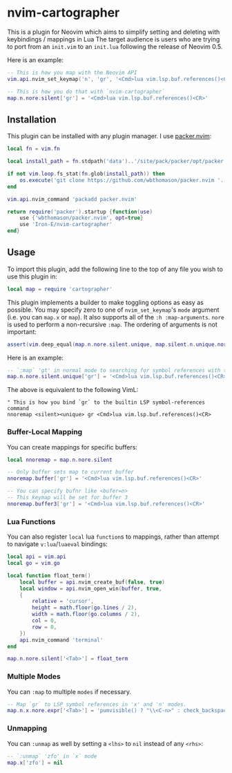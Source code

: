 # nvim-cartographer

This is a plugin for Neovim which aims to simplify setting and deleting with keybindings / mappings in Lua The target audience is users who are trying to port from an `init.vim` to an `init.lua` following the release of Neovim 0.5.

Here is an example:

```lua
-- This is how you map with the Neovim API
vim.api.nvim_set_keymap('n', 'gr', '<Cmd>lua vim.lsp.buf.references()<CR>', {noremap=true, silent=true})

-- This is how you do that with `nvim-cartographer`
map.n.nore.silent['gr'] = '<Cmd>lua vim.lsp.buf.references()<CR>'
```

## Installation

This plugin can be installed with any plugin manager. I use [packer.nvim](https://github.com/wbthomason/packer.nvim):

```lua
local fn = vim.fn

local install_path = fn.stdpath('data')..'/site/pack/packer/opt/packer.nvim'

if not vim.loop.fs_stat(fn.glob(install_path)) then
	os.execute('git clone https://github.com/wbthomason/packer.nvim '..install_path)
end

vim.api.nvim_command 'packadd packer.nvim'

return require('packer').startup {function(use)
	use {'wbthomason/packer.nvim', opt=true}
	use 'Iron-E/nvim-cartographer'
end}
```

## Usage

To import this plugin, add the following line to the top of any file you wish to use this plugin in:

```lua
local map = require 'cartographer'
```

This plugin implements a builder to make toggling options as easy as possible. You may specify zero to one of `nvim_set_keymap`'s `mode` argument (i.e. you can `map.x` or `map`). It also supports all of the `:h :map-arguments`. `nore` is used to perform a non-recursive `:map`. The ordering of arguments is not important:

```lua
assert(vim.deep_equal(map.n.nore.silent.unique, map.silent.n.unique.nore))
```

Here is an example:

```lua
-- `:map` 'gt' in normal mode to searching for symbol references with the LSP
map.n.nore.silent.unique['gr'] = '<Cmd>lua vim.lsp.buf.references()<CR>'
```

The above is equivalent to the following VimL:

```vim
" This is how you bind `gr` to the builtin LSP symbol-references command
nnoremap <silent><unique> gr <Cmd>lua vim.lsp.buf.references()<CR>
```

### Buffer-Local Mapping

You can create mappings for specific buffers:

```lua
local nnoremap = map.n.nore.silent

-- Only buffer sets map to current buffer
nnoremap.buffer['gr'] = '<Cmd>lua vim.lsp.buf.references()<CR>'

-- You can specify bufnr like <bufer=n>
-- This keymap will be set for buffer 3
nnoremap.buffer3['gr'] = '<Cmd>lua vim.lsp.buf.references()<CR>'
```

### Lua Functions

You can also register `local` lua `function`s to mappings, rather than attempt to navigate `v:lua`/`luaeval` bindings:

```lua
local api = vim.api
local go = vim.go

local function float_term()
	local buffer = api.nvim_create_buf(false, true)
	local window = api.nvim_open_win(buffer, true,
	{
		relative = 'cursor',
		height = math.floor(go.lines / 2),
		width = math.floor(go.columns / 2),
		col = 0,
		row = 0,
	})
	api.nvim_command 'terminal'
end

map.n.nore.silent['<Tab>'] = float_term
```

### Multiple Modes

You can `:map` to multiple `modes` if necessary.

```lua
-- Map `gr` to LSP symbol references in 'x' and 'n' modes.
map.n.x.nore.expr['<Tab>'] = 'pumvisible() ? "\\<C-n>" : check_backspace() ? "\\<Tab>" : compe#complete()'
```

### Unmapping

You can `:unmap` as well by setting a `<lhs>` to `nil` instead of any `<rhs>`:

```lua
-- `:unmap` 'zfo' in `x` mode
map.x['zfo'] = nil
```

